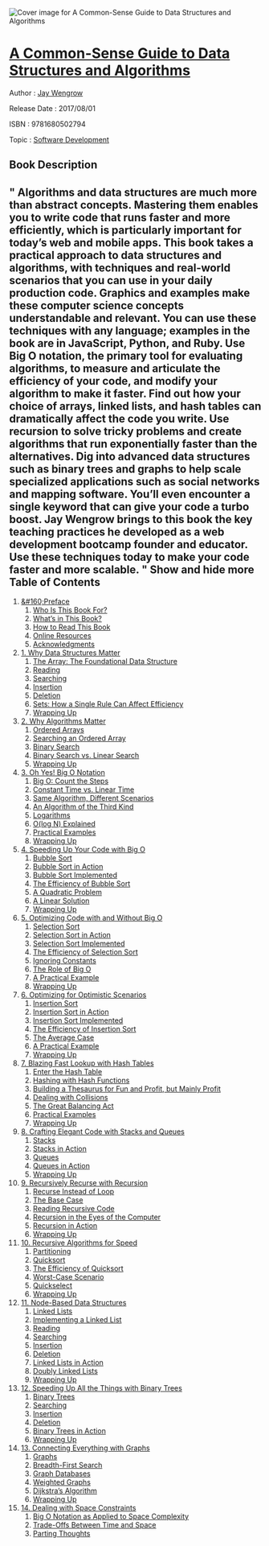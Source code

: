 ![Cover image for A Common-Sense Guide to Data Structures and Algorithms](https://imgdetail.ebookreading.net/cover/cover/20200215/EB9781680502794.jpg)

[A Common-Sense Guide to Data Structures and Algorithms](https://ebookreading.net/view/book/A+Common-Sense+Guide+to+Data+Structures+and+Algorithms-EB9781680502794_1.html "A Common-Sense Guide to Data Structures and Algorithms")
====================================================================================================================

Author : [Jay Wengrow](https://ebookreading.net/search/author/Jay+Wengrow)

Release Date : 2017/08/01

ISBN : 9781680502794

Topic : [Software Development](https://ebookreading.net/search/category/software-development)

Book Description
-----------------

 "
Algorithms and data structures are much more than abstract concepts. Mastering them enables you to write code that runs faster and more efficiently, which is particularly important for today’s web and mobile apps. This book takes a practical approach to data structures and algorithms, with techniques and real-world scenarios that you can use in your daily production code. Graphics and examples make these computer science concepts understandable and relevant. You can use these techniques with any language; examples in the book are in JavaScript, Python, and Ruby.
Use Big O notation, the primary tool for evaluating algorithms, to measure and articulate the efficiency of your code, and modify your algorithm to make it faster. Find out how your choice of arrays, linked lists, and hash tables can dramatically affect the code you write. Use recursion to solve tricky problems and create algorithms that run exponentially faster than the alternatives. Dig into advanced data structures such as binary trees and graphs to help scale specialized applications such as social networks and mapping software. You’ll even encounter a single keyword that can give your code a turbo boost. Jay Wengrow brings to this book the key teaching practices he developed as a web development bootcamp founder and educator.
Use these techniques today to make your code faster and more scalable.
"        Show and hide more                
Table of Contents
-----------------

1. [&amp;#160;Preface](https://ebookreading.net/view/book/A+Common-Sense+Guide+to+Data+Structures+and+Algorithms-EB9781680502794_6.html#d24e92)
    1. [Who Is This Book For?](https://ebookreading.net/view/book/A+Common-Sense+Guide+to+Data+Structures+and+Algorithms-EB9781680502794_7.html#d24e111)
    1. [What’s in This Book?](https://ebookreading.net/view/book/A+Common-Sense+Guide+to+Data+Structures+and+Algorithms-EB9781680502794_8.html#d24e132)
    1. [How to Read This Book](https://ebookreading.net/view/book/A+Common-Sense+Guide+to+Data+Structures+and+Algorithms-EB9781680502794_9.html#d24e178)
    1. [Online Resources](https://ebookreading.net/view/book/A+Common-Sense+Guide+to+Data+Structures+and+Algorithms-EB9781680502794_10.html#d24e190)
    1. [Acknowledgments](https://ebookreading.net/view/book/A+Common-Sense+Guide+to+Data+Structures+and+Algorithms-EB9781680502794_11.html#d24e215)
1. [1. Why Data Structures Matter](https://ebookreading.net/view/book/A+Common-Sense+Guide+to+Data+Structures+and+Algorithms-EB9781680502794_12.html#chp.understanding_d)
    1. [The Array: The Foundational Data Structure](https://ebookreading.net/view/book/A+Common-Sense+Guide+to+Data+Structures+and+Algorithms-EB9781680502794_13.html#d24e311)
    1. [Reading](https://ebookreading.net/view/book/A+Common-Sense+Guide+to+Data+Structures+and+Algorithms-EB9781680502794_14.html#d24e537)
    1. [Searching](https://ebookreading.net/view/book/A+Common-Sense+Guide+to+Data+Structures+and+Algorithms-EB9781680502794_15.html#d24e617)
    1. [Insertion](https://ebookreading.net/view/book/A+Common-Sense+Guide+to+Data+Structures+and+Algorithms-EB9781680502794_16.html#d24e744)
    1. [Deletion](https://ebookreading.net/view/book/A+Common-Sense+Guide+to+Data+Structures+and+Algorithms-EB9781680502794_17.html#d24e857)
    1. [Sets: How a Single Rule Can Affect Efficiency](https://ebookreading.net/view/book/A+Common-Sense+Guide+to+Data+Structures+and+Algorithms-EB9781680502794_18.html#d24e932)
    1. [Wrapping Up](https://ebookreading.net/view/book/A+Common-Sense+Guide+to+Data+Structures+and+Algorithms-EB9781680502794_19.html#d24e1121)
1. [2. Why Algorithms Matter](https://ebookreading.net/view/book/A+Common-Sense+Guide+to+Data+Structures+and+Algorithms-EB9781680502794_20.html#chp.binary_search)
    1. [Ordered Arrays](https://ebookreading.net/view/book/A+Common-Sense+Guide+to+Data+Structures+and+Algorithms-EB9781680502794_21.html#d24e1171)
    1. [Searching an Ordered Array](https://ebookreading.net/view/book/A+Common-Sense+Guide+to+Data+Structures+and+Algorithms-EB9781680502794_22.html#d24e1271)
    1. [Binary Search](https://ebookreading.net/view/book/A+Common-Sense+Guide+to+Data+Structures+and+Algorithms-EB9781680502794_23.html#d24e1427)
    1. [Binary Search vs. Linear Search](https://ebookreading.net/view/book/A+Common-Sense+Guide+to+Data+Structures+and+Algorithms-EB9781680502794_24.html#d24e1642)
    1. [Wrapping Up](https://ebookreading.net/view/book/A+Common-Sense+Guide+to+Data+Structures+and+Algorithms-EB9781680502794_25.html#d24e1748)
1. [3. Oh Yes! Big O Notation](https://ebookreading.net/view/book/A+Common-Sense+Guide+to+Data+Structures+and+Algorithms-EB9781680502794_26.html#chp.big_o_notation)
    1. [Big O: Count the Steps](https://ebookreading.net/view/book/A+Common-Sense+Guide+to+Data+Structures+and+Algorithms-EB9781680502794_27.html#d24e1801)
    1. [Constant Time vs. Linear Time](https://ebookreading.net/view/book/A+Common-Sense+Guide+to+Data+Structures+and+Algorithms-EB9781680502794_28.html#d24e1901)
    1. [Same Algorithm, Different Scenarios](https://ebookreading.net/view/book/A+Common-Sense+Guide+to+Data+Structures+and+Algorithms-EB9781680502794_29.html#d24e1986)
    1. [An Algorithm of the Third Kind](https://ebookreading.net/view/book/A+Common-Sense+Guide+to+Data+Structures+and+Algorithms-EB9781680502794_30.html#d24e2036)
    1. [Logarithms](https://ebookreading.net/view/book/A+Common-Sense+Guide+to+Data+Structures+and+Algorithms-EB9781680502794_31.html#d24e2101)
    1. [O(log N) Explained](https://ebookreading.net/view/book/A+Common-Sense+Guide+to+Data+Structures+and+Algorithms-EB9781680502794_32.html#d24e2187)
    1. [Practical Examples](https://ebookreading.net/view/book/A+Common-Sense+Guide+to+Data+Structures+and+Algorithms-EB9781680502794_33.html#d24e2322)
    1. [Wrapping Up](https://ebookreading.net/view/book/A+Common-Sense+Guide+to+Data+Structures+and+Algorithms-EB9781680502794_34.html#d24e2463)
1. [4. Speeding Up Your Code with Big O](https://ebookreading.net/view/book/A+Common-Sense+Guide+to+Data+Structures+and+Algorithms-EB9781680502794_35.html#chp.speeding_up)
    1. [Bubble Sort](https://ebookreading.net/view/book/A+Common-Sense+Guide+to+Data+Structures+and+Algorithms-EB9781680502794_36.html#d24e2488)
    1. [Bubble Sort in Action](https://ebookreading.net/view/book/A+Common-Sense+Guide+to+Data+Structures+and+Algorithms-EB9781680502794_37.html#d24e2551)
    1. [Bubble Sort Implemented](https://ebookreading.net/view/book/A+Common-Sense+Guide+to+Data+Structures+and+Algorithms-EB9781680502794_38.html#d24e2657)
    1. [The Efficiency of Bubble Sort](https://ebookreading.net/view/book/A+Common-Sense+Guide+to+Data+Structures+and+Algorithms-EB9781680502794_39.html#d24e2809)
    1. [A Quadratic Problem](https://ebookreading.net/view/book/A+Common-Sense+Guide+to+Data+Structures+and+Algorithms-EB9781680502794_40.html#d24e3045)
    1. [A Linear Solution](https://ebookreading.net/view/book/A+Common-Sense+Guide+to+Data+Structures+and+Algorithms-EB9781680502794_41.html#d24e3286)
    1. [Wrapping Up](https://ebookreading.net/view/book/A+Common-Sense+Guide+to+Data+Structures+and+Algorithms-EB9781680502794_42.html#d24e3513)
1. [5. Optimizing Code with and Without Big O](https://ebookreading.net/view/book/A+Common-Sense+Guide+to+Data+Structures+and+Algorithms-EB9781680502794_43.html#chp.optimizing_big_)
    1. [Selection Sort](https://ebookreading.net/view/book/A+Common-Sense+Guide+to+Data+Structures+and+Algorithms-EB9781680502794_44.html#d24e3533)
    1. [Selection Sort in Action](https://ebookreading.net/view/book/A+Common-Sense+Guide+to+Data+Structures+and+Algorithms-EB9781680502794_45.html#d24e3580)
    1. [Selection Sort Implemented](https://ebookreading.net/view/book/A+Common-Sense+Guide+to+Data+Structures+and+Algorithms-EB9781680502794_46.html#d24e3688)
    1. [The Efficiency of Selection Sort](https://ebookreading.net/view/book/A+Common-Sense+Guide+to+Data+Structures+and+Algorithms-EB9781680502794_47.html#d24e3846)
    1. [Ignoring Constants](https://ebookreading.net/view/book/A+Common-Sense+Guide+to+Data+Structures+and+Algorithms-EB9781680502794_48.html#d24e3988)
    1. [The Role of Big O](https://ebookreading.net/view/book/A+Common-Sense+Guide+to+Data+Structures+and+Algorithms-EB9781680502794_49.html#d24e4137)
    1. [A Practical Example](https://ebookreading.net/view/book/A+Common-Sense+Guide+to+Data+Structures+and+Algorithms-EB9781680502794_50.html#d24e4220)
    1. [Wrapping Up](https://ebookreading.net/view/book/A+Common-Sense+Guide+to+Data+Structures+and+Algorithms-EB9781680502794_51.html#d24e4329)
1. [6. Optimizing for Optimistic Scenarios ](https://ebookreading.net/view/book/A+Common-Sense+Guide+to+Data+Structures+and+Algorithms-EB9781680502794_52.html#chp.optimistic_scen)
    1. [Insertion Sort](https://ebookreading.net/view/book/A+Common-Sense+Guide+to+Data+Structures+and+Algorithms-EB9781680502794_53.html#d24e4354)
    1. [Insertion Sort in Action](https://ebookreading.net/view/book/A+Common-Sense+Guide+to+Data+Structures+and+Algorithms-EB9781680502794_54.html#d24e4410)
    1. [Insertion Sort Implemented](https://ebookreading.net/view/book/A+Common-Sense+Guide+to+Data+Structures+and+Algorithms-EB9781680502794_55.html#d24e4562)
    1. [The Efficiency of Insertion Sort](https://ebookreading.net/view/book/A+Common-Sense+Guide+to+Data+Structures+and+Algorithms-EB9781680502794_56.html#d24e4689)
    1. [The Average Case](https://ebookreading.net/view/book/A+Common-Sense+Guide+to+Data+Structures+and+Algorithms-EB9781680502794_57.html#d24e5007)
    1. [A Practical Example](https://ebookreading.net/view/book/A+Common-Sense+Guide+to+Data+Structures+and+Algorithms-EB9781680502794_58.html#d24e5139)
    1. [Wrapping Up](https://ebookreading.net/view/book/A+Common-Sense+Guide+to+Data+Structures+and+Algorithms-EB9781680502794_59.html#d24e5329)
1. [7. Blazing Fast Lookup with Hash Tables](https://ebookreading.net/view/book/A+Common-Sense+Guide+to+Data+Structures+and+Algorithms-EB9781680502794_60.html#chp.hashes)
    1. [Enter the Hash Table](https://ebookreading.net/view/book/A+Common-Sense+Guide+to+Data+Structures+and+Algorithms-EB9781680502794_61.html#d24e5378)
    1. [Hashing with Hash Functions](https://ebookreading.net/view/book/A+Common-Sense+Guide+to+Data+Structures+and+Algorithms-EB9781680502794_62.html#d24e5463)
    1. [Building a Thesaurus for Fun and Profit, but Mainly Profit](https://ebookreading.net/view/book/A+Common-Sense+Guide+to+Data+Structures+and+Algorithms-EB9781680502794_63.html#d24e5559)
    1. [Dealing with Collisions](https://ebookreading.net/view/book/A+Common-Sense+Guide+to+Data+Structures+and+Algorithms-EB9781680502794_64.html#d24e5739)
    1. [The Great Balancing Act](https://ebookreading.net/view/book/A+Common-Sense+Guide+to+Data+Structures+and+Algorithms-EB9781680502794_65.html#d24e5874)
    1. [Practical Examples](https://ebookreading.net/view/book/A+Common-Sense+Guide+to+Data+Structures+and+Algorithms-EB9781680502794_66.html#d24e5976)
    1. [Wrapping Up](https://ebookreading.net/view/book/A+Common-Sense+Guide+to+Data+Structures+and+Algorithms-EB9781680502794_67.html#d24e6361)
1. [8. Crafting Elegant Code with Stacks and Queues](https://ebookreading.net/view/book/A+Common-Sense+Guide+to+Data+Structures+and+Algorithms-EB9781680502794_68.html#chp.stacks_queues)
    1. [Stacks](https://ebookreading.net/view/book/A+Common-Sense+Guide+to+Data+Structures+and+Algorithms-EB9781680502794_69.html#d24e6392)
    1. [Stacks in Action](https://ebookreading.net/view/book/A+Common-Sense+Guide+to+Data+Structures+and+Algorithms-EB9781680502794_70.html#d24e6506)
    1. [Queues](https://ebookreading.net/view/book/A+Common-Sense+Guide+to+Data+Structures+and+Algorithms-EB9781680502794_71.html#d24e7081)
    1. [Queues in Action](https://ebookreading.net/view/book/A+Common-Sense+Guide+to+Data+Structures+and+Algorithms-EB9781680502794_72.html#d24e7170)
    1. [Wrapping Up](https://ebookreading.net/view/book/A+Common-Sense+Guide+to+Data+Structures+and+Algorithms-EB9781680502794_73.html#d24e7363)
1. [9. Recursively Recurse with Recursion](https://ebookreading.net/view/book/A+Common-Sense+Guide+to+Data+Structures+and+Algorithms-EB9781680502794_74.html#chp.recursion)
    1. [Recurse Instead of Loop](https://ebookreading.net/view/book/A+Common-Sense+Guide+to+Data+Structures+and+Algorithms-EB9781680502794_75.html#d24e7413)
    1. [The Base Case](https://ebookreading.net/view/book/A+Common-Sense+Guide+to+Data+Structures+and+Algorithms-EB9781680502794_76.html#d24e7544)
    1. [Reading Recursive Code](https://ebookreading.net/view/book/A+Common-Sense+Guide+to+Data+Structures+and+Algorithms-EB9781680502794_77.html#d24e7639)
    1. [Recursion in the Eyes of the Computer](https://ebookreading.net/view/book/A+Common-Sense+Guide+to+Data+Structures+and+Algorithms-EB9781680502794_78.html#d24e7911)
    1. [Recursion in Action](https://ebookreading.net/view/book/A+Common-Sense+Guide+to+Data+Structures+and+Algorithms-EB9781680502794_79.html#d24e8125)
    1. [Wrapping Up](https://ebookreading.net/view/book/A+Common-Sense+Guide+to+Data+Structures+and+Algorithms-EB9781680502794_80.html#d24e8603)
1. [10. Recursive Algorithms for Speed](https://ebookreading.net/view/book/A+Common-Sense+Guide+to+Data+Structures+and+Algorithms-EB9781680502794_81.html#chp.recursive_speed)
    1. [Partitioning](https://ebookreading.net/view/book/A+Common-Sense+Guide+to+Data+Structures+and+Algorithms-EB9781680502794_82.html#d24e8643)
    1. [Quicksort](https://ebookreading.net/view/book/A+Common-Sense+Guide+to+Data+Structures+and+Algorithms-EB9781680502794_83.html#d24e8926)
    1. [The Efficiency of Quicksort](https://ebookreading.net/view/book/A+Common-Sense+Guide+to+Data+Structures+and+Algorithms-EB9781680502794_84.html#d24e9180)
    1. [Worst-Case Scenario](https://ebookreading.net/view/book/A+Common-Sense+Guide+to+Data+Structures+and+Algorithms-EB9781680502794_85.html#d24e9327)
    1. [Quickselect](https://ebookreading.net/view/book/A+Common-Sense+Guide+to+Data+Structures+and+Algorithms-EB9781680502794_86.html#d24e9438)
    1. [Wrapping Up](https://ebookreading.net/view/book/A+Common-Sense+Guide+to+Data+Structures+and+Algorithms-EB9781680502794_87.html#d24e9633)
1. [11. Node-Based Data Structures](https://ebookreading.net/view/book/A+Common-Sense+Guide+to+Data+Structures+and+Algorithms-EB9781680502794_88.html#chp.linked_lists)
    1. [Linked Lists](https://ebookreading.net/view/book/A+Common-Sense+Guide+to+Data+Structures+and+Algorithms-EB9781680502794_89.html#d24e9655)
    1. [Implementing a Linked List](https://ebookreading.net/view/book/A+Common-Sense+Guide+to+Data+Structures+and+Algorithms-EB9781680502794_90.html#d24e9741)
    1. [Reading](https://ebookreading.net/view/book/A+Common-Sense+Guide+to+Data+Structures+and+Algorithms-EB9781680502794_91.html#d24e9930)
    1. [Searching](https://ebookreading.net/view/book/A+Common-Sense+Guide+to+Data+Structures+and+Algorithms-EB9781680502794_92.html#d24e10078)
    1. [Insertion](https://ebookreading.net/view/book/A+Common-Sense+Guide+to+Data+Structures+and+Algorithms-EB9781680502794_93.html#d24e10214)
    1. [Deletion](https://ebookreading.net/view/book/A+Common-Sense+Guide+to+Data+Structures+and+Algorithms-EB9781680502794_94.html#d24e10482)
    1. [Linked Lists in Action](https://ebookreading.net/view/book/A+Common-Sense+Guide+to+Data+Structures+and+Algorithms-EB9781680502794_95.html#d24e10794)
    1. [Doubly Linked Lists](https://ebookreading.net/view/book/A+Common-Sense+Guide+to+Data+Structures+and+Algorithms-EB9781680502794_96.html#d24e10813)
    1. [Wrapping Up](https://ebookreading.net/view/book/A+Common-Sense+Guide+to+Data+Structures+and+Algorithms-EB9781680502794_97.html#d24e11327)
1. [12. Speeding Up All the Things with Binary Trees](https://ebookreading.net/view/book/A+Common-Sense+Guide+to+Data+Structures+and+Algorithms-EB9781680502794_98.html#chp.binary_trees)
    1. [Binary Trees](https://ebookreading.net/view/book/A+Common-Sense+Guide+to+Data+Structures+and+Algorithms-EB9781680502794_99.html#d24e11368)
    1. [Searching](https://ebookreading.net/view/book/A+Common-Sense+Guide+to+Data+Structures+and+Algorithms-EB9781680502794_100.html#d24e11511)
    1. [Insertion](https://ebookreading.net/view/book/A+Common-Sense+Guide+to+Data+Structures+and+Algorithms-EB9781680502794_101.html#d24e11660)
    1. [Deletion](https://ebookreading.net/view/book/A+Common-Sense+Guide+to+Data+Structures+and+Algorithms-EB9781680502794_102.html#d24e11825)
    1. [Binary Trees in Action](https://ebookreading.net/view/book/A+Common-Sense+Guide+to+Data+Structures+and+Algorithms-EB9781680502794_103.html#d24e12201)
    1. [Wrapping Up](https://ebookreading.net/view/book/A+Common-Sense+Guide+to+Data+Structures+and+Algorithms-EB9781680502794_104.html#d24e12351)
1. [13. Connecting Everything with Graphs](https://ebookreading.net/view/book/A+Common-Sense+Guide+to+Data+Structures+and+Algorithms-EB9781680502794_105.html#chp.graphs)
    1. [Graphs](https://ebookreading.net/view/book/A+Common-Sense+Guide+to+Data+Structures+and+Algorithms-EB9781680502794_106.html#d24e12467)
    1. [Breadth-First Search](https://ebookreading.net/view/book/A+Common-Sense+Guide+to+Data+Structures+and+Algorithms-EB9781680502794_107.html#d24e12780)
    1. [Graph Databases](https://ebookreading.net/view/book/A+Common-Sense+Guide+to+Data+Structures+and+Algorithms-EB9781680502794_108.html#d24e13304)
    1. [Weighted Graphs](https://ebookreading.net/view/book/A+Common-Sense+Guide+to+Data+Structures+and+Algorithms-EB9781680502794_109.html#d24e13410)
    1. [Dijkstra’s Algorithm](https://ebookreading.net/view/book/A+Common-Sense+Guide+to+Data+Structures+and+Algorithms-EB9781680502794_110.html#d24e13568)
    1. [Wrapping Up](https://ebookreading.net/view/book/A+Common-Sense+Guide+to+Data+Structures+and+Algorithms-EB9781680502794_111.html#d24e14379)
1. [14. Dealing with Space Constraints](https://ebookreading.net/view/book/A+Common-Sense+Guide+to+Data+Structures+and+Algorithms-EB9781680502794_112.html#chp.dealing_with_sp)
    1. [Big O Notation as Applied to Space Complexity](https://ebookreading.net/view/book/A+Common-Sense+Guide+to+Data+Structures+and+Algorithms-EB9781680502794_113.html#d24e14414)
    1. [Trade-Offs Between Time and Space](https://ebookreading.net/view/book/A+Common-Sense+Guide+to+Data+Structures+and+Algorithms-EB9781680502794_114.html#d24e14635)
    1. [Parting Thoughts](https://ebookreading.net/view/book/A+Common-Sense+Guide+to+Data+Structures+and+Algorithms-EB9781680502794_115.html#d24e14848)

